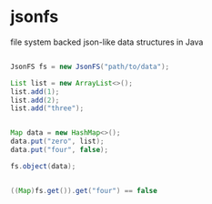 # jsonfs
file system backed json-like data structures in Java


```java

JsonFS fs = new JsonFS("path/to/data");

List list = new ArrayList<>();
list.add(1);
list.add(2);
list.add("three");


Map data = new HashMap<>();
data.put("zero", list);
data.put("four", false);

fs.object(data);


((Map)fs.get()).get("four") == false


```

